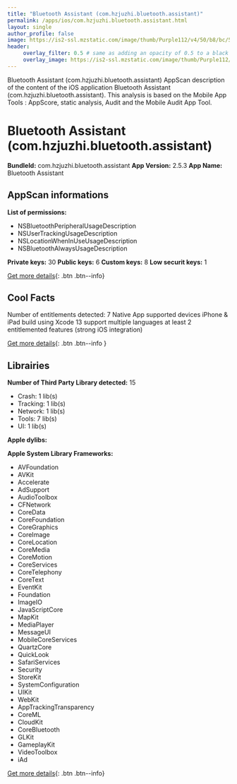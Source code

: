 ```yaml
---
title: "Bluetooth Assistant (com.hzjuzhi.bluetooth.assistant)"
permalink: /apps/ios/com.hzjuzhi.bluetooth.assistant.html
layout: single
author_profile: false
image: https://is2-ssl.mzstatic.com/image/thumb/Purple112/v4/50/b8/bc/50b8bc8b-8442-8f8c-b7ed-4a157f435f80/AppIcon-0-1x_U007emarketing-0-10-0-85-220.png/512x512bb.jpg
header: 
     overlay_filter: 0.5 # same as adding an opacity of 0.5 to a black background
     overlay_image: https://is2-ssl.mzstatic.com/image/thumb/Purple112/v4/50/b8/bc/50b8bc8b-8442-8f8c-b7ed-4a157f435f80/AppIcon-0-1x_U007emarketing-0-10-0-85-220.png/512x512bb.jpg
---
```

Bluetooth Assistant (com.hzjuzhi.bluetooth.assistant) AppScan description of the content of the iOS application Bluetooth Assistant (com.hzjuzhi.bluetooth.assistant). This analysis is based on the Mobile App Tools : AppScore, static analysis, Audit and the Mobile Audit App Tool.

# Bluetooth Assistant (com.hzjuzhi.bluetooth.assistant)

**BundleId:** com.hzjuzhi.bluetooth.assistant
**App Version:** 2.5.3
**App Name:** Bluetooth Assistant


## AppScan informations 

**List of permissions:** 
- NSBluetoothPeripheralUsageDescription
- NSUserTrackingUsageDescription
- NSLocationWhenInUseUsageDescription
- NSBluetoothAlwaysUsageDescription
  
  
**Private keys:** 30
**Public keys:** 6
**Custom keys:** 8
**Low securit keys:** 1
  
[Get more details](/pricing.html){: .btn .btn--info}

## Cool Facts

Number of entitlements detected: 7
Native App
supported devices iPhone & iPad
build using Xcode 13
support multiple languages
at least 2 entitlemented features (strong iOS integration)
  
[Get more details](/pricing.html){: .btn .btn--info }

## Librairies 
**Number of Third Party Library detected:** 15
- Crash: 1 lib(s)
- Tracking: 1 lib(s)
- Network: 1 lib(s)
- Tools: 7 lib(s)
- UI: 1 lib(s)


**Apple dylibs:**


**Apple System Library Frameworks:**
- AVFoundation
- AVKit
- Accelerate
- AdSupport
- AudioToolbox
- CFNetwork
- CoreData
- CoreFoundation
- CoreGraphics
- CoreImage
- CoreLocation
- CoreMedia
- CoreMotion
- CoreServices
- CoreTelephony
- CoreText
- EventKit
- Foundation
- ImageIO
- JavaScriptCore
- MapKit
- MediaPlayer
- MessageUI
- MobileCoreServices
- QuartzCore
- QuickLook
- SafariServices
- Security
- StoreKit
- SystemConfiguration
- UIKit
- WebKit
- AppTrackingTransparency
- CoreML
- CloudKit
- CoreBluetooth
- GLKit
- GameplayKit
- VideoToolbox
- iAd


  
[Get more details](/pricing.html){: .btn .btn--info}

